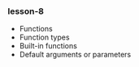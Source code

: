 ### lesson-8

- Functions
- Function types
- Built-in functions
- Default arguments or parameters



